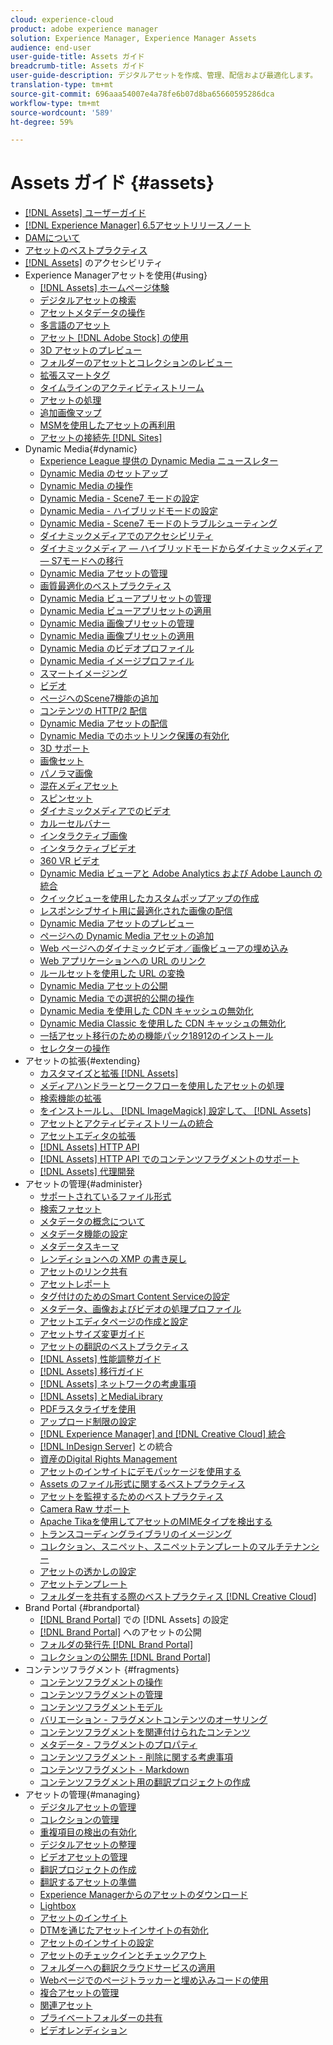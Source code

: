 ```yaml
---
cloud: experience-cloud
product: adobe experience manager
solution: Experience Manager, Experience Manager Assets
audience: end-user
user-guide-title: Assets ガイド
breadcrumb-title: Assets ガイド
user-guide-description: デジタルアセットを作成、管理、配信および最適化します。
translation-type: tm+mt
source-git-commit: 696aaa54007e4a78fe6b07d8ba65660595286dca
workflow-type: tm+mt
source-wordcount: '589'
ht-degree: 59%

---
```



# Assets ガイド {#assets}

+ [[!DNL Assets] ユーザーガイド](home.md)
+ [[!DNL Experience Manager] 6.5アセットリリースノート](https://experienceleague.adobe.com/docs/experience-manager-65/release-notes/assets.html)
+ [DAMについて](assets.md)
+ [アセットのベストプラクティス](best-practices-for-assets.md)
+ [ [!DNL Assets]](accessibility.md) のアクセシビリティ
+ Experience Managerアセットを使用{#using}
   + [[!DNL Assets] ホームページ体験](assets-home-page.md)
   + [デジタルアセットの検索](search-assets.md)
   + [アセットメタデータの操作](metadata.md)
   + [多言語のアセット](multilingual-assets.md)
   + [アセット [!DNL Adobe Stock] の使用](aem-assets-adobe-stock.md)
   + [3D アセットのプレビュー](previewing-3d-assets.md)
   + [フォルダーのアセットとコレクションのレビュー](bulk-approval.md)
   + [拡張スマートタグ](enhanced-smart-tags.md)
   + [タイムラインのアクティビティストリーム](activity-stream.md)
   + [アセットの処理](assets-workflow.md)
   + [追加画像マップ](image-maps.md)
   + [MSMを使用したアセットの再利用](reuse-assets-using-msm.md)
   + [アセットの接続先 [!DNL Sites]](use-assets-across-connected-assets-instances.md)
+ Dynamic Media{#dynamic}
   + [Experience League 提供の Dynamic Media ニュースレター](dynamic-media-newsletter.md)
   + [Dynamic Media のセットアップ](administering-dynamic-media.md)
   + [Dynamic Media の操作](dynamic-media.md)
   + [Dynamic Media - Scene7 モードの設定](config-dms7.md)
   + [Dynamic Media - ハイブリッドモードの設定](config-dynamic.md)
   + [Dynamic Media - Scene7 モードのトラブルシューティング](troubleshoot-dms7.md)
   + [ダイナミックメディアでのアクセシビリティ](accessibility-dm.md)
   + [ダイナミックメディア — ハイブリッドモードからダイナミックメディア — S7モードへの移行](migrate-from-hybrid-to-dms7.md)
   + [Dynamic Media アセットの管理](managing-assets.md)
   + [画質最適化のベストプラクティス](best-practices-for-optimizing-the-quality-of-your-images.md)
   + [Dynamic Media ビューアプリセットの管理](managing-viewer-presets.md)
   + [Dynamic Media ビューアプリセットの適用](viewer-presets.md)
   + [Dynamic Media 画像プリセットの管理](managing-image-presets.md)
   + [Dynamic Media 画像プリセットの適用](image-presets.md)
   + [Dynamic Media のビデオプロファイル](video-profiles.md)
   + [Dynamic Media イメージプロファイル](image-profiles.md)
   + [スマートイメージング](imaging-faq.md)
   + [ビデオ](s7-video.md)
   + [ページへのScene7機能の追加](scene7.md)
   + [コンテンツの HTTP/2 配信](http2.md)
   + [Dynamic Media アセットの配信](delivering-dynamic-media-assets.md)
   + [Dynamic Media でのホットリンク保護の有効化](hotlink-protection.md)
   + [3D サポート](/help/assets/assets-3d.md)
   + [画像セット](image-sets.md)
   + [パノラマ画像](panoramic-images.md)
   + [混在メディアセット](mixed-media-sets.md)
   + [スピンセット](spin-sets.md)
   + [ダイナミックメディアでのビデオ](video.md)
   + [カルーセルバナー](carousel-banners.md)
   + [インタラクティブ画像](interactive-images.md)
   + [インタラクティブビデオ](interactive-videos.md)
   + [360 VR ビデオ](/help/assets/360-video.md)
   + [Dynamic Media ビューアと Adobe Analytics および Adobe Launch の統合](/help/assets/launch.md)
   + [クイックビューを使用したカスタムポップアップの作成](custom-pop-ups.md)
   + [レスポンシブサイト用に最適化された画像の配信](responsive-site.md)
   + [Dynamic Media アセットのプレビュー](previewing-assets.md)
   + [ページへの Dynamic Media アセットの追加](adding-dynamic-media-assets-to-pages.md)
   + [Web ページへのダイナミックビデオ／画像ビューアの埋め込み](embed-code.md)
   + [Web アプリケーションへの URL のリンク](linking-urls-to-yourwebapplication.md)
   + [ルールセットを使用した URL の変換](using-rulesets-to-transform-urls.md)
   + [Dynamic Media アセットの公開](publishing-dynamicmedia-assets.md)
   + [Dynamic Media での選択的公開の操作](selective-publishing.md)
   + [Dynamic Media を使用した CDN キャッシュの無効化](invalidate-cdn-cache-dynamic-media.md)
   + [Dynamic Media Classic を使用した CDN キャッシュの無効化](invalidate-cdn-cache-dm-classic.md)
   + [一括アセット移行のための機能パック18912のインストール](bulk-ingest-migrate.md)
   + [セレクターの操作](working-with-selectors.md)
+ アセットの拡張{#extending}
   + [カスタマイズと拡張 [!DNL Assets]](extending-assets.md)
   + [メディアハンドラーとワークフローを使用したアセットの処理](media-handlers.md)
   + [検索機能の拡張](searchx.md)
   + [をインストールし、 [!DNL ImageMagick] 設定して、 [!DNL Assets]](best-practices-for-imagemagick.md)
   + [アセットとアクティビティストリームの統合](extending-activity-stream.md)
   + [アセットエディタの拡張](asseteditorx.md)
   + [[!DNL Assets] HTTP API](mac-api-assets.md)
   + [ [!DNL Assets]  HTTP API でのコンテンツフラグメントのサポート](assets-api-content-fragments.md)
   + [[!DNL Assets] 代理開発](proxy.md)
+ アセットの管理{#administer}
   + [サポートされているファイル形式](assets-formats.md)
   + [検索ファセット](search-facets.md)
   + [メタデータの概念について](metadata-concepts.md)
   + [メタデータ機能の設定](metadata-config.md)
   + [メタデータスキーマ](metadata-schemas.md)
   + [レンディションへの XMP の書き戻し](xmp-writeback.md)
   + [アセットのリンク共有](link-sharing.md)
   + [アセットレポート](asset-reports.md)
   + [タグ付けのためのSmart Content Serviceの設定](config-smart-tagging.md)
   + [メタデータ、画像およびビデオの処理プロファイル](processing-profiles.md)
   + [アセットエディタページの作成と設定](assets-finder-editor.md)
   + [アセットサイズ変更ガイド](assets-sizing-guide.md)
   + [アセットの翻訳のベストプラクティス](best-practices-for-translating-assets-efficiently.md)
   + [[!DNL Assets] 性能調整ガイド](performance-tuning-guidelines.md)
   + [[!DNL Assets] 移行ガイド](assets-migration-guide.md)
   + [[!DNL Assets] ネットワークの考慮事項](assets-network-considerations.md)
   + [[!DNL Assets] とMediaLibrary](medialibrary.md)
   + [PDFラスタライザを使用](aem-pdf-rasterizer.md)
   + [アップロード制限の設定](configuring-asset-upload-restrictions.md)
   + [[!DNL Experience Manager] and [!DNL Creative Cloud] 統合](aem-cc-integration-best-practices.md)
   + [ [!DNL InDesign Server]](indesign.md) との統合
   + [資産のDigital Rights Management](drm.md)
   + [アセットのインサイトにデモパッケージを使用する](use-demo-package-for-asset-insights.md)
   + [Assets のファイル形式に関するベストプラクティス](assets-file-format-best-practices.md)
   + [アセットを監視するためのベストプラクティス](assets-monitoring-best-practices.md)
   + [Camera Raw サポート](camera-raw.md)
   + [Apache Tikaを使用してアセットのMIMEタイプを検出する](detect-asset-mime-type-with-tika.md)
   + [トランスコーディングライブラリのイメージング](imaging-transcoding-library.md)
   + [コレクション、スニペット、スニペットテンプレートのマルチテナンシー](multi-tenancy.md)
   + [アセットの透かしの設定](watermarking.md)
   + [アセットテンプレート](asset-templates.md)
   + [フォルダーを共有する際のベストプラクティス [!DNL Creative Cloud]](aem-cc-folder-sharing-best-practices.md)
+ Brand Portal {#brandportal}
   + [ [!DNL Brand Portal]](configure-aem-assets-with-brand-portal.md) での  [!DNL Assets]  の設定
   + [ [!DNL Brand Portal]](brand-portal-publish-assets.md) へのアセットの公開
   + [フォルダの発行先 [!DNL Brand Portal]](brand-portal-publish-folder.md)
   + [コレクションの公開先 [!DNL Brand Portal]](brand-portal-publish-collection.md)
+ コンテンツフラグメント {#fragments}
   + [コンテンツフラグメントの操作](content-fragments/content-fragments.md)
   + [コンテンツフラグメントの管理](content-fragments/content-fragments-managing.md)
   + [コンテンツフラグメントモデル](content-fragments/content-fragments-models.md)
   + [バリエーション - フラグメントコンテンツのオーサリング](content-fragments/content-fragments-variations.md)
   + [コンテンツフラグメントを関連付けられたコンテンツ](content-fragments/content-fragments-assoc-content.md)
   + [メタデータ - フラグメントのプロパティ](content-fragments/content-fragments-metadata.md)
   + [コンテンツフラグメント - 削除に関する考慮事項](content-fragments/content-fragments-delete.md)
   + [コンテンツフラグメント - Markdown](content-fragments/content-fragments-markdown.md)
   + [コンテンツフラグメント用の翻訳プロジェクトの作成](creating-translation-projects-for-content-fragments.md)
+ アセットの管理{#managing}
   + [デジタルアセットの管理](manage-assets.md)
   + [コレクションの管理](manage-collections.md)
   + [重複項目の検出の有効化](duplicate-detection.md)
   + [デジタルアセットの整理](organize-assets.md)
   + [ビデオアセットの管理](managing-video-assets.md)
   + [翻訳プロジェクトの作成](translation-projects.md)
   + [翻訳するアセットの準備](preparing-assets-for-translation.md)
   + [Experience Managerからのアセットのダウンロード](download-assets-from-aem.md)
   + [Lightbox](light-box.md)
   + [アセットのインサイト](asset-insights.md)
   + [DTMを通じたアセットインサイトの有効化](use-dtm-for-asset-insights.md)
   + [アセットのインサイトの設定](configure-asset-insights.md)
   + [アセットのチェックインとチェックアウト](check-out-and-submit-assets.md)
   + [フォルダーへの翻訳クラウドサービスの適用](transition-cloud-services.md)
   + [Webページでのページトラッカーと埋め込みコードの使用](use-page-tracker.md)
   + [複合アセットの管理](managing-linked-subassets.md)
   + [関連アセット](related-assets.md)
   + [プライベートフォルダーの共有](private-folder.md)
   + [ビデオレンディション](video-renditions.md)
